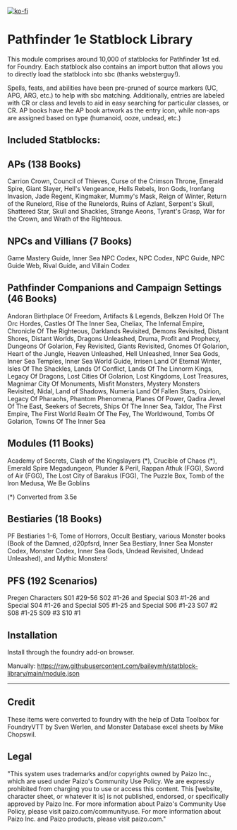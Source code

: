 [![ko-fi](https://ko-fi.com/img/githubbutton_sm.svg)](https://ko-fi.com/L3L7BCIF2)

# Pathfinder 1e Statblock Library

This module comprises around 10,000 of statblocks for Pathfinder 1st ed. for Foundry.
Each statblock also contains an import button that allows you to directly load the statblock into sbc (thanks websterguy!).

Spells, feats, and abilities have been pre-pruned of source markers (UC, APG, ARG, etc.) to help with sbc matching. Additionally, entries are labeled with CR or class and levels to aid in easy searching for particular classes, or CR. AP books have the AP book artwork as the entry icon, while non-aps are assigned based on type (humanoid, ooze, undead, etc.)

## Included Statblocks:

## APs (138 Books)
Carrion Crown, Council of Thieves, Curse of the Crimson Throne, Emerald Spire, Giant Slayer, Hell's Vengeance, Hells Rebels, Iron Gods, Ironfang Invasion, Jade Regent, Kingmaker, Mummy's Mask, Reign of Winter, Return of the Runelord, Rise of the Runelords, Ruins of Azlant, Serpent's Skull, Shattered Star, Skull and Shackles, Strange Aeons, Tyrant's Grasp, War for the Crown, and Wrath of the Righteous.

## NPCs and Villians (7 Books)
Game Mastery Guide, Inner Sea NPC Codex, NPC Codex, NPC Guide, NPC Guide Web, Rival Guide, and Villain Codex

## Pathfinder Companions and Campaign Settings (46 Books)
Andoran Birthplace Of Freedom, Artifacts & Legends, Belkzen Hold Of The Orc Hordes, Castles Of The Inner Sea, Cheliax, The Infernal Empire, Chronicle Of The Righteous, Darklands Revisited, Demons Revisited, Distant Shores, Distant Worlds, Dragons Unleashed, Druma, Profit and Prophecy, Dungeons Of Golarion, Fey Revisited, Giants Revisited, Gnomes Of Golarion, Heart of the Jungle, Heaven Unleashed, Hell Unleashed, Inner Sea Gods, Inner Sea Temples, Inner Sea World Guide, Irrisen Land Of Eternal Winter, Isles Of The Shackles, Lands Of Conflict, Lands Of The Linnorm Kings, Legacy Of Dragons, Lost Cities Of Golarion, Lost Kingdoms, Lost Treasures, Magnimar City Of Monuments, Misfit Monsters, Mystery Monsters Revisited, Nidal, Land of Shadows, Numeria Land Of Fallen Stars, Osirion, Legacy Of Pharaohs, Phantom Phenomena, Planes Of Power, Qadira Jewel Of The East, Seekers of Secrets, Ships Of The Inner Sea, Taldor, The First Empire, The First World Realm Of The Fey, The Worldwound, Tombs Of Golarion, Towns Of The Inner Sea

## Modules (11 Books)
Academy of Secrets, Clash of the Kingslayers (\*), Crucible of Chaos (\*), Emerald Spire Megadungeon, Plunder & Peril, Rappan Athuk (FGG), Sword of Air (FGG), The Lost City of Barakus (FGG), The Puzzle Box, Tomb of the Iron Medusa, We Be Goblins

(\*) Converted from 3.5e

## Bestiaries (18 Books)
PF Bestiaries 1-6, Tome of Horrors, Occult Bestiary, various Monster books (Book of the Damned, d20pfsrd, Inner Sea Bestiary, Inner Sea Monster Codex, Monster Codex, Inner Sea Gods, Undead Revisited, Undead Unleashed), and Mythic Monsters!

## PFS (192 Scenarios)
Pregen Characters
S01 #29-56
S02 #1-26 and Special
S03 #1-26 and Special
S04 #1-26 and Special
S05 #1-25 and Special
S06 #1-23
S07 #2
S08 #1-25
S09 #3
S10 #1

## Installation

Install through the foundry add-on browser. 

Manually: https://raw.githubusercontent.com/baileymh/statblock-library/main/module.json

----------------
## Credit
These items were converted to foundry with the help of Data Toolbox for FoundryVTT by Sven Werlen, and Monster Database excel sheets by Mike Chopswil.

## Legal
"This system uses trademarks and/or copyrights owned by Paizo Inc., which are used under Paizo's Community Use Policy. We are expressly prohibited from charging you to use or access this content. This [website, character sheet, or whatever it is] is not published, endorsed, or specifically approved by Paizo Inc. For more information about Paizo's Community Use Policy, please visit paizo.com/communityuse. For more information about Paizo Inc. and Paizo products, please visit paizo.com."
